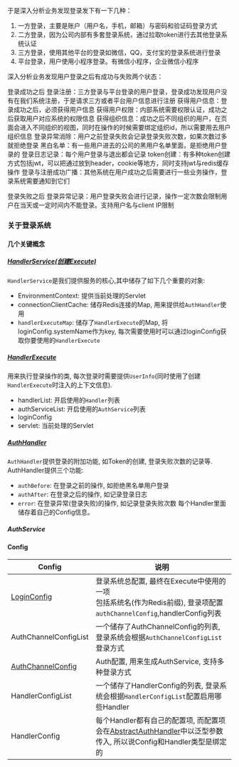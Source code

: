 于是深入分析业务发现登录发下有一下几种：

1. 一方登录，主要是账户（用户名，手机，邮箱）与密码和验证码登录方式
2. 二方登录，因为公司内部有多套登录系统，通过拉取token进行去其他登录系统认证
3. 三方登录，使用其他平台的登录如微信，QQ，支付宝的登录系统进行登录
4. 平台登录，用户使用小程序登录。有微信小程序，企业微信小程序

深入分析业务发现用户登录之后有成功与失败两个状态：

登录成功之后
登录注册：三方登录与平台登录的用户登录，登录成功发现用户没有在我们系统注册，于是请求三方或者平台用户信息进行注册
获得用户信息：登录成功之后，必须获得用户信息
获得用户权限：内部系统需要权限认证，成功之后获取用户对应系统的权限信息
获得组织信息：成功之后不同组织的用户，在页面会进入不同组织的视图，同时在操作的时候需要绑定组织id，所以需要用去用户组织信息
登录异常消除：用户之前登录失败会记录登录失败次数，如果次数过多就拒绝登录
黑白名单：有一些用户进去的公司的黑用户名单里面，是拒绝用户登录的
登录日志记录：每个用户登录与退出都会记录
token创建：有多种token创建方式包括jwt，可以把通过放到header，cookie等地方，同时支持jwt与redis缓存操作
登录与注册成功广播：其他系统在用户成功之后需要进行一些业务操作，登录系统需要通知到它们

登录失败之后
登录异常记录：用户登录失败会进行记录，操作一定次数会限制用户在当天或一定时间内不能登录。支持用户名与client IP限制

### 关于登录系统
#### 几个关键概念
##### [HandlerService(创建Execute)](./src/main/java/com/lamp/lantern/plugins/core/login/HandlerService.java)
`HandlerService`是我们提供服务的核心,其中储存了如下几个重要的对象:
- EnvironmentContext: 提供当前处理的Servlet
- connectionClientCache: 储存Redis连接的Map, 用来提供给`AuthHandler`使用
- `handlerExecuteMap`: 储存了`HandlerExecute`的Map, 将loginConfig.systemName作为key, 每次需要使用时可以通过loginConfig获取你要使用的`HandlerExecute`
##### [HandlerExecute](./src/main/java/com/lamp/lantern/plugins/core/login/HandlerExecute.java)
用来执行登录操作的类, 每次登录时需要提供`UserInfo`(同时使用了创建`HandlerExecute`时注入的上下文信息).
- handlerList: 开启使用的`Handler`列表
- authServiceList: 开启使用的`AuthService`列表
- loginConfig
- servlet: 当前处理的Servlet
##### [AuthHandler](./src/main/java/com/lamp/lantern/plugins/core/login/AbstractAuthHandler.java)
`AuthHandler`提供登录的附加功能, 如Token的创建, 登录失败次数的记录等.
AuthHandler提供三个功能:
- `authBefore`: 在登录之前的操作, 如拒绝黑名单用户登录
- `authAfter`: 在登录之后的操作, 如记录登录日志
- `error`: 在登录异常(登录失败)的操作, 如记录登录失败次数
每个Handler里面储存着自己的Config信息。
##### AuthService

#### Config

| Config                                                                                                               | 说明                                                                                                                                                              |
|----------------------------------------------------------------------------------------------------------------------|-----------------------------------------------------------------------------------------------------------------------------------------------------------------|
| [LoginConfig](./src/main/java/com/lamp/lantern/plugins/core/login/config/LoginConfig.java)                           | 登录系统总配置, 最终在Execute中使用的一项<br/>包括系统名(作为Redis前缀), 登录项配置`authChannelConfig`,handlerConfig列表                                                                       |
| AuthChannelConfigList                                                                                                | 一个储存了AuthChannelConfig的列表, 登录系统会根据`AuthChannelConfigList`登录方式                                                                                                   |
| [AuthChannelConfig](../lantern-plugins-api/src/main/java/com/lamp/lantern/plugins/api/config/AuthChannelConfig.java) | Auth配置, 用来生成AuthService, 支持多种登录方式                                                                                                                               |
| HandlerConfigList                                                                                                    | 一个储存了HandlerConfig的列表, 登录系统会根据`HandlerConfigList`配置启用哪些Handler                                                                                                  |
| HandlerConfig                                                                                                        | 每个Handler都有自己的配置项, 而配置项会在[AbstractAuthHandler](././src/main/java/com/lamp/lantern/plugins/core/login/AbstractAuthHandler.java)中以泛型参数传入, 所以说Config和Handler类型是绑定的 |



